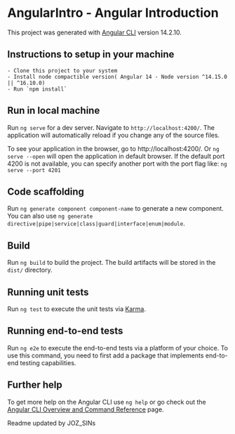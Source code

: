 # AngularIntro - Angular Introduction 

This project was generated with [Angular CLI](https://github.com/angular/angular-cli) version 14.2.10.

## Instructions to setup in your machine
    - Clone this project to your system
    - Install node compactible version( Angular 14 - Node version ^14.15.0 || ^16.10.0)
    - Run `npm install`

## Run in local machine

Run `ng serve` for a dev server. Navigate to `http://localhost:4200/`. The application will automatically reload if you change any of the source files.

To see your application in the browser, go to http://localhost:4200/. Or `ng serve --open` will open the application in default browser.
If the default port 4200 is not available, you can specify another port with the port flag like: `ng serve --port 4201`


## Code scaffolding

Run `ng generate component component-name` to generate a new component. You can also use `ng generate directive|pipe|service|class|guard|interface|enum|module`.

## Build

Run `ng build` to build the project. The build artifacts will be stored in the `dist/` directory.

## Running unit tests

Run `ng test` to execute the unit tests via [Karma](https://karma-runner.github.io).

## Running end-to-end tests

Run `ng e2e` to execute the end-to-end tests via a platform of your choice. To use this command, you need to first add a package that implements end-to-end testing capabilities.

## Further help

To get more help on the Angular CLI use `ng help` or go check out the [Angular CLI Overview and Command Reference](https://angular.io/cli) page.

Readme updated by JOZ_SINs